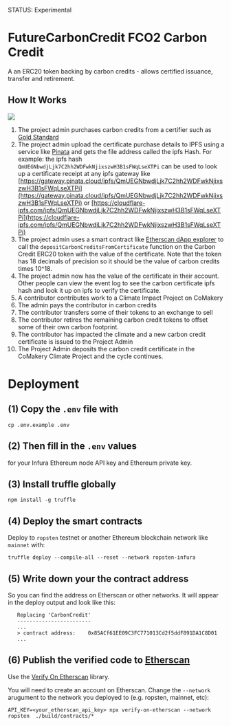 STATUS: Experimental

# FutureCarbonCredit FCO2 Carbon Credit

A an ERC20 token backing by carbon credits - allows certified issuance, transfer and retirement.

## How It Works

![](docs/carbon-credits-diagrams/carbon-credits2.png)

1. The project admin purchases carbon credits from a certifier such as [Gold Standard](https://www.goldstandard.org/)
1. The project admin upload the certificate purchase details to IPFS using a service like [Pinata](https://pinata.cloud) and gets the file address called the ipfs Hash. For example: the ipfs hash `QmUEGNbwdjLjk7C2hh2WDFwkNjixszwH3B1sFWqLseXTPi` can be used to look up a certificate receipt at any ipfs gateway like [https://gateway.pinata.cloud/ipfs/QmUEGNbwdjLjk7C2hh2WDFwkNjixszwH3B1sFWqLseXTPi](https://gateway.pinata.cloud/ipfs/QmUEGNbwdjLjk7C2hh2WDFwkNjixszwH3B1sFWqLseXTPi) or [https://cloudflare-ipfs.com/ipfs/QmUEGNbwdjLjk7C2hh2WDFwkNjixszwH3B1sFWqLseXTPi](https://cloudflare-ipfs.com/ipfs/QmUEGNbwdjLjk7C2hh2WDFwkNjixszwH3B1sFWqLseXTPi)
1. The project admin uses a smart contract like [Etherscan dApp explorer](https://ropsten.etherscan.io/dapp/0x85ACf61EE09C3FC771013Cd2f5ddF891DA1C8D01) to call the `depositCarbonCreditsFromCertificate` function on the Carbon Credit ERC20 token with the value of the certificate. Note that the token has 18 decimals of precision so it should be the value of carbon credits times 10^18.
1. The project admin now has the value of the certificate in their account. Other people can view the event log to see the carbon certificate ipfs hash and look it up on ipfs to verify the certificate.
1. A contributor contributes work to a Climate Impact Project on CoMakery
1. The admin pays the contributor in carbon credits
1. The contributor transfers some of their tokens to an exchange to sell
1. The contributor retires the remaining carbon credit tokens to offset some of their own carbon footprint.
1. The contributor has impacted the climate and a new carbon credit certificate is issued to the Project Admin
1. The Project Admin deposits the carbon credit certificate in the CoMakery Climate Project and the cycle continues.

# Deployment

## (1) Copy the `.env` file with 

```
cp .env.example .env
```

## (2) Then fill in the `.env` values 

for your Infura Ethereum node API key and Ethereum private key.

## (3) Install truffle globally

```
npm install -g truffle
```

## (4) Deploy the smart contracts
Deploy to `ropsten` testnet or another Ethereum blockchain network like `mainnet` with:

```
truffle deploy --compile-all --reset --network ropsten-infura
```

## (5) Write down your the contract address

So you can find the address on Etherscan or other networks. It will appear in the deploy output and look like this:
```
   Replacing 'CarbonCredit'
   ------------------------
   ...
   > contract address:    0x85ACf61EE09C3FC771013Cd2f5ddF891DA1C8D01
   ...
```

## (6) Publish the verified code to [Etherscan](https://ropsten.etherscan.io/address/0x85ACf61EE09C3FC771013Cd2f5ddF891DA1C8D01#code)

Use the [Verify On Etherscan](https://github.com/gnosis/verify-on-etherscan) library.

You will need to create an account on Etherscan.
Change the  `--network` arugument to the network you deployed to (e.g. ropsten, mainnet, etc):

```
API_KEY=<your_etherscan_api_key> npx verify-on-etherscan --network ropsten  ./build/contracts/*
```
